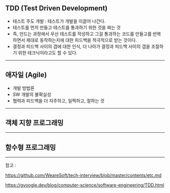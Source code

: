 ## TDD (Test Driven Development)

* 테스트 주도 개발 : 테스트가 개발을 이끌어 나간다.
* 테스트를 먼저 만들고 테스트를 통과하기 위한 것을 짜는 것
* 즉, 만드는 과정에서 우선 테스트를 작성하고 그걸 통과하는 코드를 만들고를 반복하면서 제대로 동작하는지에 대한 피드백을 적극적으로 받는 것이다.
* 결정과 피드백 사이의 갭에 대한 인식, 더 나아가 결정과 피드백 사이의 갭을 조절하기 위한 테크닉이라고도 할 수 있다.

---

## 애자일 (Agile)

* 개발 방법론
* SW 개발의 불확실성
* 협력과 피드백을 더 자주하고, 일찍하고, 잘하는 것

---

## 객체 지향 프로그래밍



---

## 함수형 프로그래밍



---

참고 : 

https://github.com/WeareSoft/tech-interview/blob/master/contents/etc.md

https://gyoogle.dev/blog/computer-science/software-engineering/TDD.html